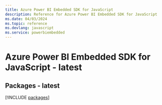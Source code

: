 ```yaml
---
title: Azure Power BI Embedded SDK for JavaScript
description: Reference for Azure Power BI Embedded SDK for JavaScript
ms.date: 04/03/2024
ms.topic: reference
ms.devlang: javascript
ms.service: powerbiembedded
---
```

# Azure Power BI Embedded SDK for JavaScript - latest
## Packages - latest
[!INCLUDE [packages](power-bi-embedded-index.md)]